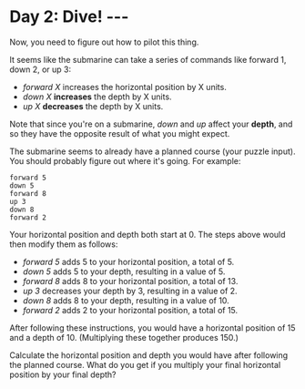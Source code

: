 # Day 2: Dive! ---

Now, you need to figure out how to pilot this thing.

It seems like the submarine can take a series of commands like forward 1, down 2, or up 3:

- *forward X* increases the horizontal position by X units.
- *down X* **increases** the depth by X units.
- *up X* **decreases** the depth by X units.

Note that since you're on a submarine, *down* and *up* affect your **depth**, and so they have the opposite result of what you might expect.

The submarine seems to already have a planned course (your puzzle input). You should probably figure out where it's going. For example:

```
forward 5
down 5
forward 8
up 3
down 8
forward 2
```

Your horizontal position and depth both start at 0. The steps above would then modify them as follows:

- *forward 5* adds 5 to your horizontal position, a total of 5.
- *down 5* adds 5 to your depth, resulting in a value of 5.
- *forward 8* adds 8 to your horizontal position, a total of 13.
- *up 3* decreases your depth by 3, resulting in a value of 2.
- *down 8* adds 8 to your depth, resulting in a value of 10.
- *forward 2* adds 2 to your horizontal position, a total of 15.

After following these instructions, you would have a horizontal position of 15 and a depth of 10. (Multiplying these together produces 150.)

Calculate the horizontal position and depth you would have after following the planned course. What do you get if you multiply your final horizontal position by your final depth?
